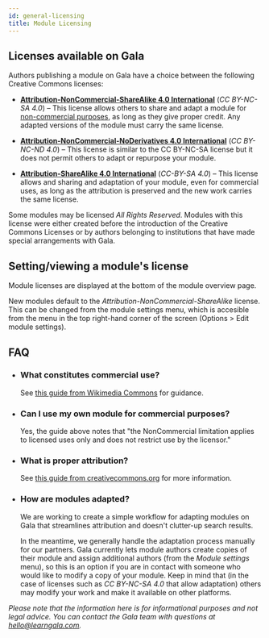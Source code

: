 ```yaml
---
id: general-licensing
title: Module Licensing
---
```


## Licenses available on Gala

Authors publishing a module on Gala have a choice between the following Creative Commons licenses:

- **[Attribution-NonCommercial-ShareAlike 4.0 International](https://creativecommons.org/licenses/by-nc-sa/4.0/)** (_CC BY-NC-SA 4.0_) – This license allows others to share and adapt a module for [non-commercial purposes](https://wiki.creativecommons.org/wiki/NonCommercial_interpretation), as long as they give proper credit. Any adapted versions of the module must carry the same license.

- **[Attribution-NonCommercial-NoDerivatives 4.0 International](https://creativecommons.org/licenses/by-nc-nd/4.0/)** (_CC BY-NC-ND 4.0_) – This license is similar to the CC BY-NC-SA license but it does not permit others to adapt or repurpose your module.

- **[Attribution-ShareAlike 4.0 International](https://creativecommons.org/licenses/by-sa/4.0/deed.en)** (_CC-BY-SA 4.0_) – This license allows and sharing and adaptation of your module, even for commercial uses, as long as the attribution is preserved and the new work carries the same license.

Some modules may be licensed *All Rights Reserved*. Modules with this license were either created before the introduction of the Creative Commons Licenses or by authors belonging to institutions that have made special arrangements with Gala.

## Setting/viewing a module's license

Module licenses are displayed at the bottom of the module overview page.

New modules default to the *Attribution-NonCommercial-ShareAlike* license. This can be changed from the module settings menu, which is accesible from the menu in the top right-hand corner of the screen (Options > Edit module settings).

## FAQ

- ### What constitutes commercial use?
  See [this guide from Wikimedia Commons](https://wiki.creativecommons.org/wiki/NonCommercial_interpretation) for guidance.

- ### Can I use my own module for commercial purposes?
  Yes, the guide above notes that "the NonCommercial limitation applies to licensed uses only and does not restrict use by the licensor."

- ### What is proper attribution?
  See [this guide from creativecommons.org](https://creativecommons.org/faq/#attribution) for more information.

- ### How are modules adapted?
  We are working to create a simple workflow for adapting modules on Gala that streamlines attribution and doesn't clutter-up search results.
  
  In the meantime, we generally handle the adaptation process manually for our partners. Gala currently lets module authors create copies of their module and assign additional authors (from the _Module settings_ menu), so this is an option if you are in contact with someone who would like to modify a copy of your module. Keep in mind that (in the case of licenses such as _CC BY-NC-SA 4.0_ that allow adaptation) others may modify your work and make it available on other platforms.

_Please note that the information here is for informational purposes and not legal advice. You can contact the Gala team with questions at <a href="mailto:hello@learngala.com">hello@learngala.com</a>._
